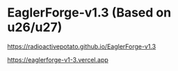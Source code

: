 # EaglerForge-v1.3 (Based on u26/u27)

https://radioactivepotato.github.io/EaglerForge-v1.3

https://eaglerforge-v1-3.vercel.app
